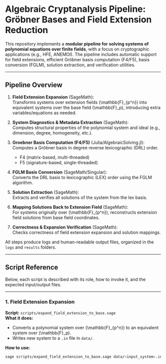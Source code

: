 # Algebraic Cryptanalysis Pipeline: Gröbner Bases and Field Extension Reduction

This repository implements a **modular pipeline for solving systems of polynomial equations over finite fields**, with a focus on cryptographic applications (e.g., HFE, ANEMOI). The pipeline includes automatic support for field extensions, efficient Gröbner basis computation (F4/F5), basis conversion (FGLM), solution extraction, and verification utilities.

---

## Pipeline Overview

1. **Field Extension Expansion** (SageMath):  
   Transforms systems over extension fields \(\mathbb{F}_{p^n}\) into equivalent systems over the base field \(\mathbb{F}_p\), introducing extra variables/equations as needed.

2. **System Diagnostics & Metadata Extraction** (SageMath):  
   Computes structural properties of the polynomial system and ideal (e.g., dimension, degree, homogeneity, etc.).

3. **Groebner Basis Computation (F4/F5)** (Julia/AlgebraicSolving.jl):  
   Computes a Gröbner basis in degree reverse lexicographic (DRL) order.  
   - F4 (matrix-based, multi-threaded)  
   - F5 (signature-based, single-threaded)

4. **FGLM Basis Conversion** (SageMath/Singular):  
   Converts the DRL basis to lexicographic (LEX) order using the FGLM algorithm.

5. **Solution Extraction** (SageMath):  
   Extracts and verifies all solutions of the system from the lex basis.

6. **Mapping Solutions Back to Extension Field** (SageMath):  
   For systems originally over \(\mathbb{F}_{p^n}\), reconstructs extension field solutions from base field coordinates.

7. **Correctness & Expansion Verification** (SageMath):  
   Checks correctness of field extension expansion and solution mappings.

All steps produce logs and human-readable output files, organized in the `logs` and `results` folders.

---

## Script Reference

Below, each script is described with its role, how to invoke it, and the expected input/output files.

---

### 1. **Field Extension Expansion**

**Script:** `scripts/expand_field_extension_to_base.sage`  
**What it does:**  
- Converts a polynomial system over \(\mathbb{F}_{p^n}\) to an equivalent system over \(\mathbb{F}_p\).
- Writes new system to a `.in` file in `data/`.

**How to use:**
```sh
sage scripts/expand_field_extension_to_base.sage data/<input_system>.in



